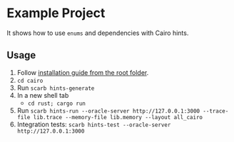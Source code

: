 # Example Project

It shows how to use `enums` and dependencies with Cairo hints.

## Usage

1. Follow [installation guide from the root folder](https://github.com/reilabs/cairo-hints/tree/main?tab=readme-ov-file#cairo-1-hints).
2. `cd cairo`
3. Run `scarb hints-generate`
4. In a new shell tab
    * `cd rust; cargo run`
5. Run `scarb hints-run --oracle-server http://127.0.0.1:3000 --trace-file lib.trace --memory-file lib.memory --layout all_cairo`
6. Integration tests: `scarb hints-test --oracle-server http://127.0.0.1:3000`
